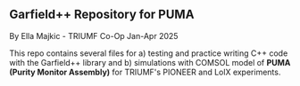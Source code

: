 ## Garfield++ Repository for PUMA
By Ella Majkic - TRIUMF Co-Op Jan-Apr 2025


This repo contains several files for a) testing and practice writing C++ code 
with the Garfield++ library and b) simulations with COMSOL model of **PUMA (Purity Monitor Assembly)** for
TRIUMF's PIONEER and LolX experiments.
